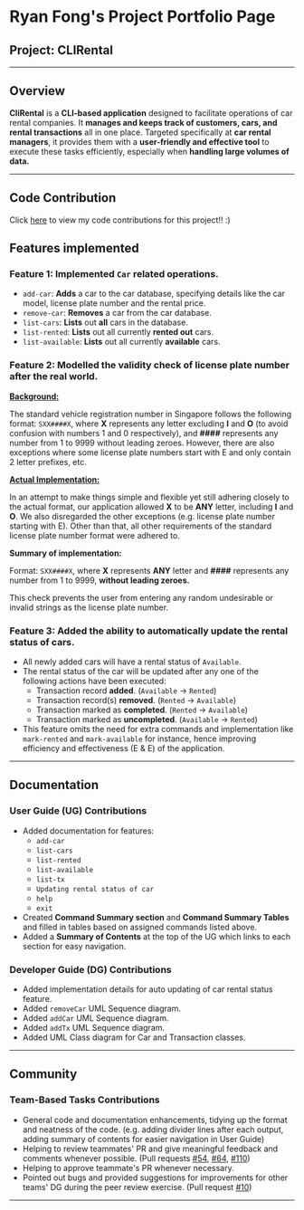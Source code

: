 # Ryan Fong's Project Portfolio Page

## Project: CLIRental

---
## Overview

**CliRental** is a **CLI-based application** designed to facilitate operations of car rental
companies. It **manages and keeps track of customers, cars, and rental transactions** all
in one place. Targeted specifically at **car rental managers**, it provides them with a
**user-friendly and effective tool** to execute these tasks efficiently, especially when
**handling large volumes of data.**

---
## Code Contribution

Click [here](https://nus-cs2113-ay2425s1.github.io/tp-dashboard/?search=ct9aryan&breakdown=true&sort=groupTitle%20dsc&sortWithin=title&since=2024-09-20&timeframe=commit&mergegroup=&groupSelect=groupByRepos&checkedFileTypes=docs~functional-code~test-code~other&tabOpen=true&tabType=authorship&tabAuthor=CT9ARyan&tabRepo=AY2425S1-CS2113-T11-3%2Ftp%5Bmaster%5D&authorshipIsMergeGroup=false&authorshipFileTypes=docs~functional-code~test-code&authorshipIsBinaryFileTypeChecked=false&authorshipIsIgnoredFilesChecked=false)
to view my code contributions for this project!! :)

## Features implemented

### Feature 1: Implemented `Car` related operations.
- `add-car`: **Adds** a car to the car database, specifying details like
  the car model, license plate number and the rental price.
- `remove-car`: **Removes** a car from the car database.
- `list-cars`: **Lists** out **all** cars in the database.
- `list-rented`: **Lists** out all currently **rented out** cars.
- `list-available`: **Lists** out all currently **available** cars.

<div style="page-break-after: always;"></div>

### Feature 2: Modelled the validity check of license plate number after the real world.

**<u>Background:</u>**

The standard vehicle registration number in Singapore follows the
following format: `SXX####X`, where **X** represents any letter excluding
**I** and **O** (to avoid confusion with numbers 1 and 0 respectively), and
**\####** represents any number from 1 to 9999 without leading zeroes. However, there are
also exceptions where some license plate numbers start with E and only contain 2 letter
prefixes, etc.

**<u>Actual Implementation:</u>**

In an attempt to make things simple and flexible yet still adhering closely to the
actual format, our application allowed **X** to be **ANY** letter, including **I** and **O**.
We also disregarded the other exceptions (e.g. license plate number starting with E). Other
than that, all other requirements of the standard license plate number format were
adhered to.

**Summary of implementation:**

Format: `SXX####X`, where **X** represents **ANY** letter and **\####** represents
any number from 1 to 9999, **without leading zeroes.**

This check prevents the user from entering any random undesirable or 
invalid strings as the license plate number. 

### Feature 3: Added the ability to automatically update the rental status of cars.

- All newly added cars will have a rental status of `Available`.
- The rental status of the car will be updated after any one of the following actions have
  been executed:
    - Transaction record **added**. (`Available` -> `Rented`)
    - Transaction record(s) **removed**. (`Rented` -> `Available`)
    - Transaction marked as **completed**. (`Rented` -> `Available`)
    - Transaction marked as **uncompleted**. (`Available` -> `Rented`)
- This feature omits the need for extra commands and implementation like `mark-rented`
and `mark-available` for instance, hence improving efficiency and effectiveness (E & E)
of the application.

___

<div style="page-break-after: always;"></div>

## Documentation

### User Guide (UG) Contributions
- Added documentation for features:
    - `add-car`
    - `list-cars`
    - `list-rented`
    - `list-available`
    - `list-tx`
    - `Updating rental status of car`
    - `help`
    - `exit`
- Created **Command Summary section** and **Command Summary Tables** and
  filled in tables based on assigned commands listed above.
- Added a **Summary of Contents** at the top of the UG which links to each section 
for easy navigation.

### Developer Guide (DG) Contributions
- Added implementation details for auto updating of car rental status feature.
- Added `removeCar` UML Sequence diagram.
- Added `addCar` UML Sequence diagram.
- Added `addTx` UML Sequence diagram.
- Added UML Class diagram for Car and Transaction classes.

___
## Community

### Team-Based Tasks Contributions
- General code and documentation enhancements, tidying up the format and
  neatness of the code. (e.g. adding divider lines after each output, adding summary of
contents for easier navigation in User Guide)
- Helping to review teammates' PR and give meaningful feedback and
  comments whenever possible.
(Pull requests [#54](https://github.com/AY2425S1-CS2113-T11-3/tp/pull/54),
[#64](https://github.com/AY2425S1-CS2113-T11-3/tp/pull/64),
[#110](https://github.com/AY2425S1-CS2113-T11-3/tp/pull/110))
- Helping to approve teammate's PR whenever necessary.
- Pointed out bugs and provided suggestions for improvements for
  other teams' DG during the peer review exercise.
(Pull request [#10](https://github.com/nus-cs2113-AY2425S1/tp/pull/10))

---
